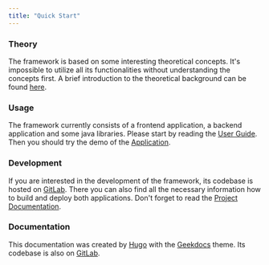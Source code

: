 ```yaml
---
title: "Quick Start"
---
```


### Theory

The framework is based on some interesting theoretical concepts. It's impossible to utilize all its functionalities without understanding the concepts first. A brief introduction to the theoretical background can be found [here](../theoreticalBackground/overview.md).

### Usage

The framework currently consists of a frontend application, a backend application and some java libraries. Please start by reading the [User Guide](../userGuide/overview.md). Then you should try the demo of the [Application](http://nosql.ms.mff.cuni.cz/mmcat/).

### Development

If you are interested in the development of the framework, its codebase is hosted on [GitLab](https://gitlab.mff.cuni.cz/contosp/evolution-management). There you can also find all the necessary information how to build and deploy both applications. Don't forget to read the [Project Documentation](../projectDocumentation/overview.md).

### Documentation

This documentation was created by [Hugo](https://gohugo.io/) with the [Geekdocs](https://geekdocs.de/) theme. Its codebase is also on [GitLab](https://gitlab.mff.cuni.cz/bartikj3/mmcat-docs/).
